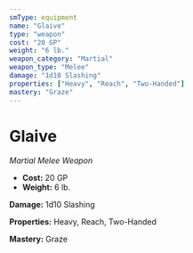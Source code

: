 ```yaml
---
smType: equipment
name: "Glaive"
type: "weapon"
cost: "20 GP"
weight: "6 lb."
weapon_category: "Martial"
weapon_type: "Melee"
damage: "1d10 Slashing"
properties: ["Heavy", "Reach", "Two-Handed"]
mastery: "Graze"
---
```


# Glaive
*Martial Melee Weapon*

- **Cost:** 20 GP
- **Weight:** 6 lb.

**Damage:** 1d10 Slashing

**Properties:** Heavy, Reach, Two-Handed

**Mastery:** Graze

